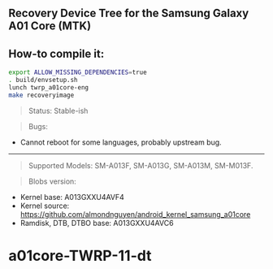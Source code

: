 ## Recovery Device Tree for the Samsung Galaxy A01 Core (MTK)

## How-to compile it:

```sh
export ALLOW_MISSING_DEPENDENCIES=true
. build/envsetup.sh
lunch twrp_a01core-eng
make recoveryimage
```
> Status: Stable-ish

> Bugs:
- Cannot reboot for some languages, probably upstream bug.

---

> Supported Models: SM-A013F, SM-A013G, SM-A013M, SM-M013F.

> Blobs version:
- Kernel base: A013GXXU4AVF4
- Kernel source: https://github.com/almondnguyen/android_kernel_samsung_a01core
- Ramdisk, DTB, DTBO base: A013GXXU4AVC6

# a01core-TWRP-11-dt
